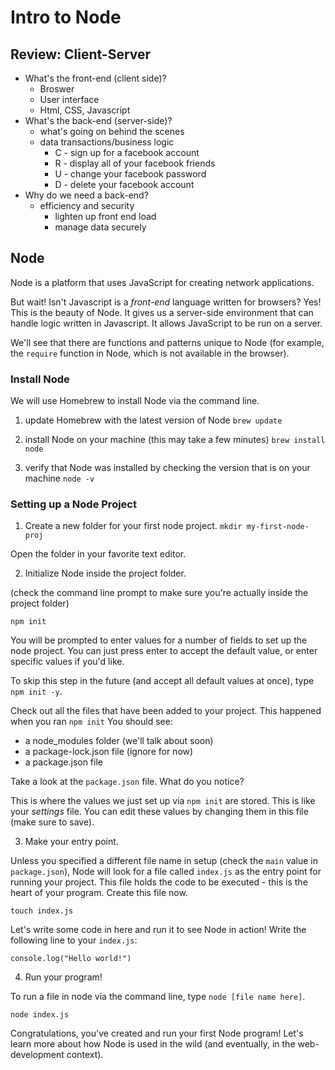 # Intro to Node

## Review: Client-Server

* What's the front-end (client side)?
  * Broswer
  * User interface
  * Html, CSS, Javascript
* What's the back-end (server-side)?
  * what's going on behind the scenes
  * data transactions/business logic
    * C - sign up for a facebook account
    * R - display all of your facebook friends
    * U - change your facebook password
    * D - delete your facebook account
* Why do we need a back-end?
  * efficiency and security
    * lighten up front end load
    * manage data securely

## Node
Node is a platform that uses JavaScript for creating network applications.

But wait! Isn't Javascript is a _front-end_ language written for browsers? Yes! This is the beauty of Node. It gives us a server-side environment that can handle logic written in Javascript. It allows JavaScript to be run on a server.

We'll see that there are functions and patterns unique to Node (for example, the `require` function in Node, which is not available in the browser).

### Install Node

We will use Homebrew to install Node via the command line.

1. update Homebrew with the latest version of Node
```brew update```

2. install Node on your machine (this may take a few minutes)
```brew install node```

3. verify that Node was installed by checking the version that is on your machine
```node -v```


### Setting up a Node Project

1. Create a new folder for your first node project.
```mkdir my-first-node-proj```

Open the folder in your favorite text editor.

2. Initialize Node inside the project folder.

(check the command line prompt to make sure you're actually inside the project folder)
```
npm init
```

You will be prompted to enter values for a number of fields to set up the node project. You can just press enter to accept the default value, or enter specific values if you'd like.

To skip this step in the future (and accept all default values at once), type ```npm init -y```.

Check out all the files that have been added to your project. This happened when you ran ```npm init``` You should see:
* a node_modules folder (we'll talk about soon)
* a package-lock.json file (ignore for now)
* a package.json file

Take a look at the ```package.json``` file. What do you notice?

This is where the values we just set up via ```npm init``` are stored. This is like your _settings_ file. You can edit these values by changing them in this file (make sure to save).

3. Make your entry point.

Unless you specified a different file name in setup (check the ```main``` value in ```package.json```), Node will look for a file called ```index.js``` as the entry point for running your project. This file holds the code to be executed - this is the heart of your program. Create this file now.

```touch index.js```

Let's write some code in here and run it to see Node in action! Write the following line to your ```index.js```:

```console.log("Hello world!")```

4. Run your program!

To run a file in node via the command line, type ```node [file name here]```.

```node index.js```

Congratulations, you've created and run your first Node program! Let's learn more about how Node is used in the wild (and eventually, in the web-development context).


